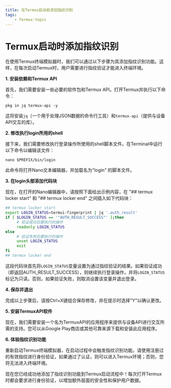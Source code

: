 ```yaml
---
title: 在Termux启动前添加指纹识别
tags:
    - Termux-topic
---
```


# Termux启动时添加指纹识别

在使用Termux终端模拟器时，我们可以通过以下步骤为其添加指纹识别功能。这样，在每次启动Termux时，用户需要进行指纹验证才能进入终端环境。

**1. 安装依赖和Termux API**

首先，我们需要安装一些必要的软件包和Termux API。打开Termux并执行以下命令：

```shell
pkg in jq termu​x-api -y
```

这将安装`jq`（一个用于处理JSON数据的命令行工具）和`termu​x-api`（提供与设备API交互的库）。

**2. 修改执行login所用的shell**

接下来，我们需要修改执行登录操作所使用的shell脚本文件。在Terminal中运行以下命令以编辑该文件：

```shell
nano $PREFIX/bin/login
```

此命令将打开Nano文本编辑器，并加载名为"login" 的脚本文件。

**3. 在login头部添加代码块**

现在，在打开的Nano编辑器中，请按照下面给出示例内容，在 "## termu​x locker start" 和 "## termu​x locker end" 之间插入如下代码块：

```bash
## termu​​​​​​x locker start 
export LOGIN_STATUS=termui-fingerprint | jq '.auth_result'
if [ $LOGIN_STATUS == '"AUTH_RESULT_SUCCESS"' ];then 
     # 验证成功后要执行的操作 
     readonly LOGIN_STATUS 
else 
     # 验证失败后要执行的操作
     unset LOGIN_STATUS
     exit
fi 
## termu​​​​​x locker end
```

这段代码块首先将`LOGIN_STATUS`变量设置为通过指纹验证的结果。如果验证成功（即返回AUTH_RESULT_SUCCESS），则继续执行登录操作，并将`LOGIN_STATUS`标记为只读。否则，如果验证失败，则取消设置该变量并退出登录。

**4. 保存并退出**

完成以上步骤后，请按Ctrl+X键组合保存修改，并在提示时选择"Y"以确认更改。

**5. 安装TermuxAPI软件**

现在，我们需要安装一个名为TermuxAPI的应用程序来提供与设备API进行交互所需的支持。您可以从Google Play商店或其他可靠来源下载和安装此应用程序。

**6. 体验指纹识别功能**

重新启动Termux终端模拟器，在启动过程中会触发指纹识别功能。请使用注册过的有效指纹进行身份验证，如果通过了认证，则可以进入Termux环境；否则，您将无法进入终端环境。

现在您已经成功地添加了指纹识别功能到Termux启动流程中！每次打开Termux时都会要求进行身份验证，以增加额外层面的安全性和保护用户数据。
